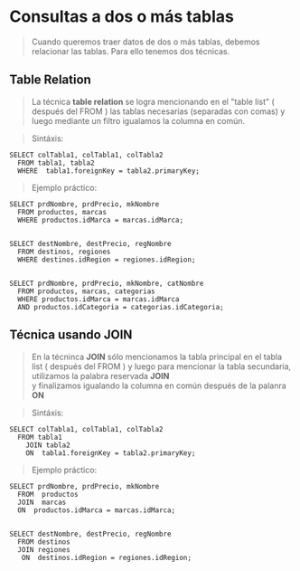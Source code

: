 # Consultas a dos o más tablas

> Cuando queremos traer datos de dos o más tablas, 
> debemos relacionar las tablas.
> Para ello tenemos dos técnicas.

## Table Relation
> La técnica **table relation** se logra mencionando
> en el "table list" ( después del FROM ) las tablas
> necesarias (separadas con comas)
> y luego mediante un filtro igualamos la columna en común.


> Sintáxis: 

    SELECT colTabla1, colTabla1, colTabla2  
      FROM tabla1, tabla2  
      WHERE  tabla1.foreignKey = tabla2.primaryKey; 

> Ejemplo práctico: 

    SELECT prdNombre, prdPrecio, mkNombre  
      FROM productos, marcas  
      WHERE productos.idMarca = marcas.idMarca;  


    SELECT destNombre, destPrecio, regNombre  
      FROM destinos, regiones  
      WHERE destinos.idRegion = regiones.idRegion;  


    SELECT prdNombre, prdPrecio, mkNombre, catNombre  
      FROM productos, marcas, categorias  
      WHERE productos.idMarca = marcas.idMarca  
      AND productos.idCategoria = categorias.idCategoria;  
  
## Técnica usando **JOIN** 
> En la técninca **JOIN** sólo mencionamos la tabla
> principal en el tabla list ( después del FROM )
> y luego para mencionar la tabla secundaria, 
> utilizamos la palabra reservada **JOIN**  
> y finalizamos igualando la columna en común
> después de la palanra **ON** 

> Sintáxis:

    SELECT colTabla1, colTabla1, colTabla2  
      FROM tabla1  
        JOIN tabla2    
        ON  tabla1.foreignKey = tabla2.primaryKey; 

> Ejemplo práctico:

    SELECT prdNombre, prdPrecio, mkNombre  
      FROM  productos  
      JOIN  marcas  
      ON  productos.idMarca = marcas.idMarca;  


    SELECT destNombre, destPrecio, regNombre
      FROM destinos
      JOIN regiones
       ON  destinos.idRegion = regiones.idRegion;
